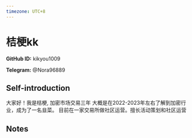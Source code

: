 ```yaml
---
timezone: UTC+8
---
```


# 桔梗kk

**GitHub ID:** kikyou1009

**Telegram:** @Nora96889

## Self-introduction

大家好！我是桔梗, 加密市场交易三年 大概是在2022-2023年左右了解到加密行业，成为了一名韭菜。 目前在一家交易所做社区运营。擅长活动策划和社区运营

## Notes

<!-- Content_START -->


<!-- Content_END -->
